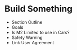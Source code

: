 Build Something
===============

- Section Outline
- Goals
- Is M2 Limited to use in Cars?
- Safety Warning
- Link User Agreement
